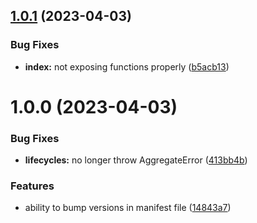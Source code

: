 ## [1.0.1](https://github.com/PalmDevs/semantic-release-aliucordrn-plugin/compare/v1.0.0...v1.0.1) (2023-04-03)


### Bug Fixes

* **index:** not exposing functions properly ([b5acb13](https://github.com/PalmDevs/semantic-release-aliucordrn-plugin/commit/b5acb133f25865efa34a20aaad842b9792499ffc))

# 1.0.0 (2023-04-03)


### Bug Fixes

* **lifecycles:** no longer throw AggregateError ([413bb4b](https://github.com/PalmDevs/semantic-release-aliucordrn-plugin/commit/413bb4b35633d9ff6206725bf67471166e7578b1))


### Features

* ability to bump versions in manifest file ([14843a7](https://github.com/PalmDevs/semantic-release-aliucordrn-plugin/commit/14843a76717c9ff093d41d9c78217c950d40d86f))
